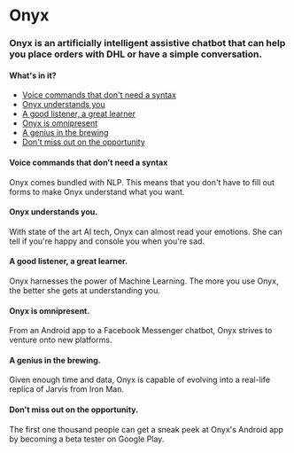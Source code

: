 # Onyx


### Onyx is an artificially intelligent assistive chatbot that can help you place orders with DHL or have a simple conversation.

#### What's in it?


- [Voice commands that don't need a syntax](link.link)
- [Onyx understands you](link.link)
- [A good listener, a great learner](link.link)
- [Onyx is omnipresent](link.link)
- [A genius in the brewing](link.link)
- [Don't miss out on the opportunity](link.link)

#### Voice commands that don't need a syntax

Onyx comes bundled with NLP. This means that you don't have to fill out forms to make Onyx understand what you want.

#### Onyx understands you.

With state of the art AI tech, Onyx can almost read your emotions. She can tell if you're happy and console you when you're sad.

#### A good listener, a great learner.

Onyx harnesses the power of Machine Learning. The more you use Onyx, the better she gets at understanding you.

#### Onyx is omnipresent.

From an Android app to a Facebook Messenger chatbot, Onyx strives to venture onto new platforms.

#### A genius in the brewing.

Given enough time and data, Onyx is capable of evolving into a real-life replica of Jarvis from Iron Man.

#### Don't miss out on the opportunity.

The first one thousand people can get a sneak peek at Onyx's Android app by becoming a beta tester on Google Play.
